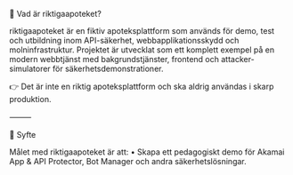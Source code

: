💊 Vad är riktigaapoteket?

riktigaapoteket är en fiktiv apoteksplattform som används för demo, test och utbildning inom API-säkerhet, webbapplikationsskydd och molninfrastruktur.
Projektet är utvecklat som ett komplett exempel på en modern webbtjänst med bakgrundstjänster, frontend och attacker-simulatorer för säkerhetsdemonstrationer.

👉 Det är inte en riktig apoteksplattform och ska aldrig användas i skarp produktion.

⸻

🚀 Syfte

Målet med riktigaapoteket är att:
	•	Skapa ett pedagogiskt demo för Akamai App & API Protector, Bot Manager och andra säkerhetslösningar.
